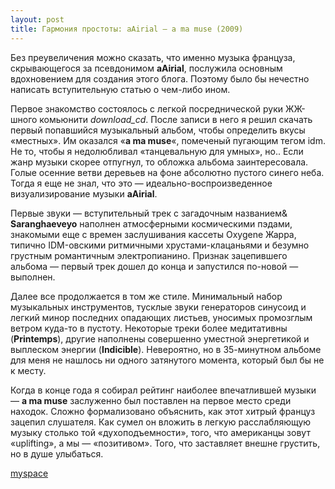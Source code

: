 ```yaml
---
layout: post
title: Гармония простоты: aAirial — a ma muse (2009)
---
```


Без преувеличения можно сказать, что именно музыка француза, скрывающегося за псевдонимом **aAirial**, послужила основным вдохновением для создания этого блога. Поэтому было бы нечестно написать вступительную статью о чем-либо ином.

Первое знакомство состоялось с легкой посреднической руки ЖЖ-шного комьюнити _download_cd_. После записи в него я решил скачать первый попавшийся музыкальный альбом, чтобы определить вкусы «местных». Им оказался «**a ma muse**«, помеченый пугающим тегом idm. Не то, чтобы я недолюбливал «танцевальную для умных», но.. Если жанр музыки скорее отпугнул, то обложка альбома заинтересовала. Голые осенние ветви деревьев на фоне абсолютно пустого синего неба. Тогда я еще не знал, что это — идеально-воспроизведенное визуализирование музыки **aAirial**.

Первые звуки — вступительный трек с загадочным названием& **Saranghaeveyo** наполнен атмосферными космическими пэдами, знакомыми еще с времен заслушивания кассеты Oxygene Жарра, типично IDM-овскими ритмичными хрустами-клацаньями и безумно грустным романтичным электропианино. Признак зацепившего альбома — первый трек дошел до конца и запустился по-новой — выполнен.

Далее все продолжается в том же стиле. Минимальный набор музыкальных инструментов, тусклые звуки генераторов синусоид и легкий минор последних опадающих листьев, уносимых промозглым ветром куда-то в пустоту. Некоторые треки более медитативны (**Printemps**), другие наполнены совершенно уместной энергетикой и выплеском энергии (**Indicible**). Невероятно, но в 35-минутном альбоме для меня не нашлось ни одного затянутого момента, который был бы не к месту.

Когда в конце года я собирал рейтинг наиболее впечатлившей музыки — **a ma muse** заслуженно был поставлен на первое место среди находок. Сложно формализовано объяснить, как этот хитрый француз зацепил слушателя. Как сумел он вложить в легкую расслабляющую музыку столько той «духоподъемности», того, что американцы зовут «uplifting», а мы — «позитивом». Того, что заставляет внешне грустить, но в душе улыбаться.

[myspace](http://www.myspace.com/aairial)